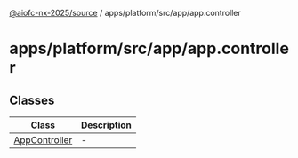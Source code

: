 [@aiofc-nx-2025/source](../../../../../index.md) / apps/platform/src/app/app.controller

# apps/platform/src/app/app.controller

## Classes

| Class | Description |
| ------ | ------ |
| [AppController](classes/AppController.md) | - |
